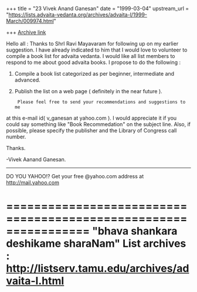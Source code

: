 +++
title = "23 Vivek Anand Ganesan"
date = "1999-03-04"
upstream_url = "https://lists.advaita-vedanta.org/archives/advaita-l/1999-March/009974.html"

+++
[Archive link](https://lists.advaita-vedanta.org/archives/advaita-l/1999-March/009974.html)

Hello all :
        Thanks to ShrI Ravi Mayavaram for following up on my earlier
suggestion. I have already indicated to him that I would love to
volunteer to compile a book list for advaita vedanta. I would like all
list members to respond to me about good advaita books. I propose to
do the following :

1) Compile a book list categorized as per beginner, intermediate and
advanced.

2) Publish the list on a web page ( definitely in the near future ).

        Please feel free to send your recommendations and suggestions to me
at this e-mail id( v_ganesan at yahoo.com ). I would appreciate it if you
could say something like "Book Recommedation" on the subject line.
Also, if possible, please specify the publisher and the Library of
Congress call number.

Thanks.

-Vivek Aanand Ganesan.




_________________________________________________________
DO YOU YAHOO!?
Get your free @yahoo.com address at http://mail.yahoo.com

================================================================
"bhava shankara deshikame sharaNam"
List archives : http://listserv.tamu.edu/archives/advaita-l.html
================================================================

